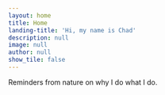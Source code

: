 ```yaml
---
layout: home
title: Home
landing-title: 'Hi, my name is Chad'
description: null
image: null
author: null
show_tile: false
---
```


[comment]: <> (Text below is from inspiration.md description)

Reminders from nature on why I do what I do.
